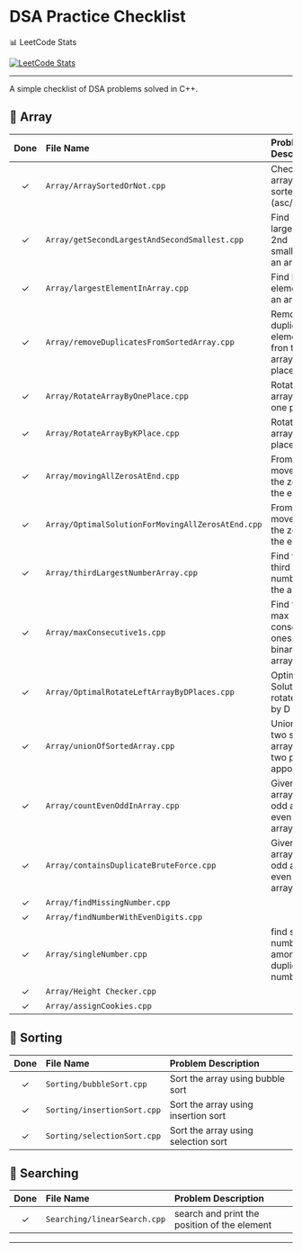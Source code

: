 # DSA Practice Checklist

📊 LeetCode Stats

[![LeetCode Stats](https://leetcard.jacoblin.cool/kunalbandale?theme=light&font=baloo)](https://leetcode.com/kunalbandale/)

---

A simple checklist of DSA problems solved in C++.

## 📁 Array

| Done | File Name                                      | Problem Description                         |
|:----:|:-----------------------------------------------|:--------------------------------------------|
| ✓    | `Array/ArraySortedOrNot.cpp`                   | Check if array is sorted (asc/desc)         |
| ✓    | `Array/getSecondLargestAndSecondSmallest.cpp`  | Find 2nd largest & 2nd smallest in an array |
| ✓    | `Array/largestElementInArray.cpp`              | Find largest element in an array            |
| ✓    | `Array/removeDuplicatesFromSortedArray.cpp`    | Remove the duplicates elements fron the array in-place |
| ✓    | `Array/RotateArrayByOnePlace.cpp`    | Rotate the array by one place |
| ✓    | `Array/RotateArrayByKPlace.cpp`    | Rotate the array by K place |
| ✓    | `Array/movingAllZerosAtEnd.cpp`    | From Array move all the zeros at the end |
| ✓    | `Array/OptimalSolutionForMovingAllZerosAtEnd.cpp`    | From Array move all the zeros at the end |
| ✓    | `Array/thirdLargestNumberArray.cpp`    | Find the third largest number in the array |
| ✓    | `Array/maxConsecutive1s.cpp`    | Find the max consecitive ones in an binary array |
| ✓    | `Array/OptimalRotateLeftArrayByDPlaces.cpp`    | Optimal Solution to rotate array by D places |
| ✓    | `Array/unionOfSortedArray.cpp`    | Union the two sorted array using two pointer apporach |
| ✓    | `Array/countEvenOddInArray.cpp`    | Given an array count odd and even in the array |
| ✓    | `Array/containsDuplicateBruteForce.cpp`    | Given an array count odd and even in the array |
| ✓    | `Array/findMissingNumber.cpp`    |  |
| ✓    | `Array/findNumberWithEvenDigits.cpp`    |  |
| ✓    | `Array/singleNumber.cpp`    | find single number among the duplicate numbers |
| ✓    | `Array/Height Checker.cpp`    |  |
| ✓    | `Array/assignCookies.cpp`    |  |

## 📁 Sorting

| Done | File Name                          | Problem Description                     |
|:----:|:-----------------------------------|:----------------------------------------|
| ✓    | `Sorting/bubbleSort.cpp`           | Sort the array using bubble sort        |
| ✓    | `Sorting/insertionSort.cpp`        | Sort the array using insertion sort     |
| ✓    | `Sorting/selectionSort.cpp`        | Sort the array using selection sort     |

## 📁 Searching

| Done | File Name                          | Problem Description                     |
|:----:|:-----------------------------------|:----------------------------------------|
| ✓    | `Searching/linearSearch.cpp`           | search and print the position of the element        |

---

